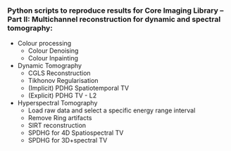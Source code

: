 ### Python scripts to reproduce results for Core Imaging Library – Part II: Multichannel reconstruction for dynamic and spectral tomography:
  * Colour processing
      * Colour Denoising     
      * Colour Inpainting
  * Dynamic Tomography   
      * CGLS Reconstruction    
      * Tikhonov Regularisation
      * (Implicit) PDHG Spatiotemporal TV
      * (Explicit) PDHG TV - L2
  * Hyperspectral Tomography
      * Load raw data and select a specific energy range interval
      * Remove Ring artifacts
      * SIRT reconstruction
      * SPDHG for 4D Spatiospectral TV
      * SPDHG for 3D+spectral TV

